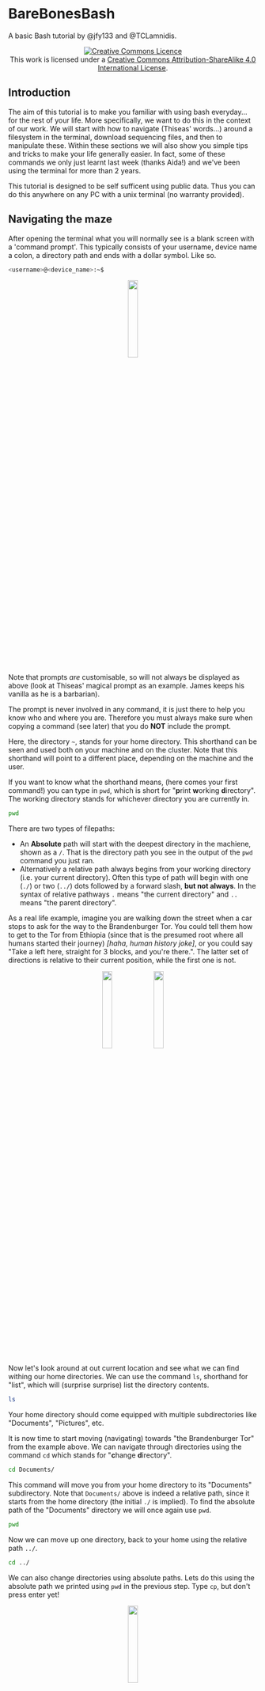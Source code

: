 # BareBonesBash
A basic Bash tutorial by @jfy133 and @TCLamnidis.

<a rel="license" href="http://creativecommons.org/licenses/by-sa/4.0/"><p align="center"><img alt="Creative Commons Licence" style="border-width:0" src="https://i.creativecommons.org/l/by-sa/4.0/88x31.png" /></a><br />This work is licensed under a <a rel="license" href="http://creativecommons.org/licenses/by-sa/4.0/">Creative Commons Attribution-ShareAlike 4.0 International License</a>.

## Introduction

The aim of this tutorial is to make you familiar with using bash everyday... 
for the rest of your life. More specifically, we want to do this in the context
of our work. We will start with how to navigate (Thiseas' words...) around a 
filesystem in the terminal, download sequencing files, and then to 
manipulate these. Within these sections we will also show you simple tips and 
tricks to make your life generally easier. In fact, some of these commands we 
only just learnt last week (thanks Aida!) and we've been using the terminal 
for more than 2 years.

This tutorial is designed to be self sufficent using public data. Thus you
can do this anywhere on any PC with a unix terminal (no warranty provided).

## Navigating the maze

After opening the terminal what you will normally see is a blank screen with a
'command prompt'. This typically consists of your username, device name a colon, 
a directory path and ends with a dollar symbol. Like so.

```bash
<username>@<device_name>:~$
```

<p align="center"><img src="https://media.giphy.com/media/3o84U72tKO389H2lI4/giphy.gif" width="20%"></p>

Note that prompts _are_ customisable, so will not always be displayed as above 
(look at Thiseas' magical prompt as an example. James keeps his vanilla as he 
is a barbarian).

The prompt is never involved in any command, it is just there to help you know
who and where you are. Therefore you must always make sure when copying a 
command (see later) that you do **NOT** include the prompt.

Here, the directory `~`, stands for your home directory. This shorthand can be 
seen and used both on your machine and on the cluster. Note that this shorthand 
will point to a different place, depending on the machine and the user.

If you want to know what the shorthand means, (here comes your first command!)
you can type in `pwd`, which is short for "**p**rint **w**orking **d**irectory". 
The working directory stands for whichever directory you are currently in. 

```bash
pwd
```

There are two types of filepaths: 
* An **Absolute** path will start with the deepest directory in the machiene, 
  shown as a `/`. That is the directory path you see in the output of the `pwd` 
  command you just ran.
* Alternatively a relative path always begins from your working directory (i.e.
  your current directory). Often this type of path will begin with one (`./`) 
  or two (`../`) dots followed by a forward slash, **but not always**. In the 
  syntax of relative pathways `.` means "the current directory" and `..` means 
  "the parent directory". 

As a real life example, imagine you are walking down the street when a car 
stops to ask for the way to the Brandenburger Tor. You could tell them how to 
get to the Tor from Ethiopia (since that is the presumed root where all humans 
started their journey) _\[haha, human history joke]_, or you could say "Take 
a left here, straight for 3 blocks, and you're there.". The latter set of 
directions is relative to their current position, while the first one is not.

<p align="center"><img src="https://media.giphy.com/media/3o6Ztk4xTVAnfqYPn2/source.gif" width="20%"> <img src="https://media.giphy.com/media/QWXhaNjfwuNs4/giphy-tumblr.gif" width="20%"></p>


Now let's look around at out current location and see what we can find withing 
our home directories. We can use the command `ls`, shorthand for "list", which 
will (surprise surprise) list the directory contents.

```bash
ls
```

Your home directory should come equipped with multiple subdirectories like 
"Documents", "Pictures", etc. 

It is now time to start moving (navigating) towards "the Brandenburger Tor" 
from the example above. We can navigate through directories using the command 
`cd` which stands for "**c**hange **d**irectory".

```bash
cd Documents/
```

This command will move you from your home directory to its "Documents" 
subdirectory. Note that `Documents/` above is indeed a relative path, since it 
starts from the home directory (the initial `./` is implied). To find the 
absolute path of the "Documents" directory we will once again use `pwd`.

```bash
pwd
```

Now we can move up one directory, back to your home using the relative path
`../`.

```bash
cd ../
```

We can also change directories using absolute paths. Lets do this using the 
absolute path we printed using `pwd` in the previous step. Type `cp`, but don't 
press enter yet! 

<p align="center"><img src="https://media.giphy.com/media/23BST5FQOc8k8/source.gif" width="20%"></p>

Copy and paste the output of the previous `pwd` command 
(which you can see in your terminal does not have the command prompt), after 
the `cd`, then press enter.

For example:

```bash
cd /home/fellows/Documents
```

Now for one last move, here is a lesser-known trick. When using `cd` you can 
use a dash (`-`), to indicate 'my previous location'. This is useful since you
 can move multiple directories with one `cd` command. So, now, to return to our 
home directory from the documents directory we can type:

```bash
cd -
pwd
```

And voilá! We are back in our home directory.

However, often when working in bioinformatics we will be working remotely on a 
server. The most typical way is to log in via "**s**ecure **sh**ell", known as 
`ssh`. Note that you can normally only log into an institute's server being on 
the network of the institute and or via VPN, so make sure are on either of 
those.

A typical `ssh` command consists of the `ssh`, with a user, '@' symbol and then 
the address of the server. For example:

```bash
ssh <user>@<my>.<address>.com
```


---

**MPI-SHH ONLY**
For example we can log into SDAG with the following, replacing <username> with 
your username. Note that this will normally ask you for your password.

```bash
ssh <user>@mpi-sdag1.sdag.ppj.shh.mpg.de
```

---

Once we've logged in the `~` points to a different home directory, as you are 
on a different machine. However, all of the commands you've learned so far will 
still work the same. ;)

It is important to keep your corner of the servers well organised, and the 
trick to doing that is making your own directories. Often _a lot_ of them. 
You can make a new empty directory using the command `mkdir`, shorthand for 
"**m**a**k**e **dir**ectory".

```bash
mkdir ~/BareBonesBosh
ls ~
```

You can now see your new and devoid-of-content directory. But don't celebrate 
yet! The directory has the wrong name! Who could have seen _this_ coming? If 
you saw the typo and fixed it already, no brownies for you! 

<p align="center"><img src="https://media.giphy.com/media/ieGdB2g5kDIkg/giphy.gif" width="20%"></p>

But don't lose hope, because we can rename things with the `mv` command, 
shorthand for "move". 

In fact move, as the name suggests, will move a file/folder into a new location, 
also renaming it in the process, if necessary. It works by `mv`, the old 
location and a target location.

```bash
mv ~/BareBonesBosh ~/BearBonesBash
```

The command above will now move the directory into the same location, but with
the target location having a different name, essentially renaming it to 
`BearBonesBash`. 

But oh no! Not again! This is not a bash tutorial for ancient bear genomics! 

<p align="center"><img src="https://media.giphy.com/media/IQ9KefLJHfJPq/giphy.gif" width="20%"></p>

Let's just delete that empty directory and start over, using the `rmdir` 
command, short for "**r**e**m**ove **dir**ectory".

```bash
rmdir ~/BearBonesBash
ls ~
```

And now we can create our directory, properly named this time, and move into it.

```bash
mkdir ~/BareBonesBash
cd ~/BareBonesBash
```

## Playing with files, one bit at a time

So we have places to organise our files... buuut we don't have any files yet! 
Lets change that.

We ain't playing with bears today - that's dangeous (as we saw above), instead
lets play with some Mammoths!

<p align="center"><img src="https://media.giphy.com/media/kbuQOkATEo6VW/giphy.gif" width="20%"> <img src="https://media.giphy.com/media/3o6Zte5Q11lxAu8Q5q/giphy.gif" width="20%"></p>

We're going to use `wget` to download a FASTQ file from the ENA. So while in 
our `BareBonesBash` directory, we will give `wget` the link to the file, and 
we should see a loading bar. Once downloaded (it should be pretty quick),
we can use `ls` to check the contents.

<p align="center"><img src="https://media.giphy.com/media/lAIbbDbcXSZSU/giphy.gif" width="20%"></p>

```bash
wget ftp.sra.ebi.ac.uk/vol1/fastq/ERR202/001/ERR2020601/ERR2020601.fastq.gz
ls
```

Great! But maybe we want to check we downloaded the right thing. In bash,
with text files you can normally use `cat`, which is used to print the 
contents of a file to the screen. Lets try this with our newly downloaded file.

If you're anything like Thiseas, who gets triggered at slow computer things, 
and prefer to have the computer do the work for you - try typing a couple of 
characters then press the "TAB" key on your keyboard.

```bash
cat ERR2020601.fastq.gz
```

Yay for auto-complete! But you probably had a bunch of junk printed to screen.

<p align="center"><img src="https://media.giphy.com/media/kQbMO5X7UA1C8/giphy.gif" width="20%"></p>

That's because the FASTQ file, as with almost all FASTQs, is compressed (as 
indicated by the .gz). To then view the _real_ contents of the file, we can 
instead use `zcat`. Don't forget your auto-complete!

```bash
zcat ERR2020601.fastq.gz
```

That looks much better, we can now actually see some DNA sequences! But you 
may have also noticed that a lot of stuff zipped past without you being able 
to see it. You could try scrolling but likely you'll not be able to go back 
far enough to see your previous commands. 

Tip: try pressing `ctrl+l`, which will clear your terminal of all the 
junk that was printed to your screen. This does NOT delete those lines, 
it simply scrolls down for you. You can still find all your previous work if
you scroll up.

## Asking the computer for help (it loves helping people)
As we just learned, the FASTQ file we've been playing with is compressed. _Zipped_,
if you will. We constantly compress files in multiple different ways (bams are 
another example of a compressed file), but **why?** As the name suggests, 
compression saves disk space, so we can have more files stored on our system. 

An everyday example of the benefits of compression comes from music. To keep the 
calculations smaller we'll take a time machiene back to 2001 when having one of 
these things made you instantly popular and better geared than James Bond (tech-savvy 
Pierce Brosnan, not the trigger-happy Daniel Craig):

<p align="center"><img src="https://everymac.com/images/cpu_pictures/apple_ipod.jpg" width="20%"></p>

That amazing piece of technology came with a storage space of 5GB, whie an 
uncompressed music album takes up 640MB of space. **THAT IS 7.8125 ALBUMS!** 
At 20 songs per album, that makes less than 160 songs total! "But my iPod had 
800 songs in it, and still had space!" I hear you thinking. That's mp3 
compression for you. Compression programmes you might be familiar with are, 
for example, WinZip or WinRar. 

Is there some way we could work out how much space we are saving by compressing
this FASTQ file? Let's ask the computer to help us find a way! The first command 
to use here is `whatis`, which will give a one line explanation of what a certain
command does. The second command we need is `man`. Using `whatis` we can find out
what `man` does.

```bash
whatis man
```

This will inform us that `man` is `an interface to the on-line reference manuals`. 
Cool! Now try to get information on `zcat` using `man`.

```bash
man zcat
```

This will open the manual page for `zcat` in a separate screen, which you can exit 
by pressing "q". You can scroll up or down with the arrow keys.
At the top of the screen you will see the command the manual is for, in this case 
it should read `gzip`. That is because `zcat` is part of the programme `gzip`. You 
will see a long Description of the programme, followed by (scroll down) a section 
with all the options available. 
Isn't this lucky! The option `-l` lists the size of a file in both compressed and 
uncompressed form, as well as the comprassion ratio (how effective the compression 
was). **Most programmes you will use DO have a `man` page, making this command 
extremely useful.**
Now that we learned about the `-l` option of `gzip`, let's use it to see how efficient 
the compression of this FASTQ file is. 

```bash
gzip -l ERR2020601.fastq.gz
```
A compression factor of `74.9%` is pretty good. It means our compressed FASTQ file is 
25.1% the size of the uncompressed file would.

## The Lord of the Pipes: One command to do them all.

We will now try out three semi-related commands to make viewing the contents 
of a file, and begin to familiarise with the most important functionality of 
bash: the concept of `|` (i.e. the "pipe"). 

<p align="center"><img src=".gifs/Boromir.gif" width="40%" height="10%"> <img src="https://tinynin.files.wordpress.com/2012/01/warppipe-copy.gif" width="20%"></p>

A pipe passes the output of one command and gives it as input to the next. It 
allows us to string commands together, one after the other, which means you can 
do more complicated (and beautiful) things to your files "on the fly". The command
`head` allows you to view the first 10 lines of a file, while `tail` will show 
the last 10 lines. 

We will now print the file to screen with `zcat`, but rather than just let 
the whole thing print, we will "pipe" the output into `head`, which will 
allow us to see just the first 10 lines.

```bash
zcat ERR2020601.fastq.gz | head
```

We can also display more lines with the `-n` flag (short for "**n**umber of 
lines"). To see the first 20 lines you would use 

```bash
zcat ERR2020601.fastq.gz | head -n 20
```

The same option exists for tail (but options are not universal. not every 
programme will use the same options!)

```bash
zcat ERR2020601.fastq.gz | tail -n 4
```

And you can also chain them altogether (not unlike a human centipede...) _\[no 
gif here so I don't get fired]_

```bash
zcat ERR2020601.fastq.gz | head -n 20 | tail -n 4
```

The above command will print the whole file, but capture only the first 20 
lines, before printing out the last 4 lines of these 20.

<p align="center"><img src=".gifs/frodo.gif" width="30%" height="20%"></p>

In practice, what was just printed on your screen is the record of a single read, 
which spans 4 lines of the FASTQ file. 
* The record begins with the read ID, precceded by an `@`. 
* The next line contains the sequence of the read. 
* The third line is a separator line ('`+`'). 
* Finally, the fourth line of this record contains the base quality score for each 
position on the read, encoded a certain way. 
We won't go into the specific encoding of base quality scores here, but it is easy 
enough to find information about it online, if you want to know more. 

But what if you wanted to view the whole file "at your own leisurely pace"

<p align="center"><img src="https://media.giphy.com/media/82abB3W2DknkY/giphy.gif" width="20%"></p>

We can use the tool `less`, which prints the file to screen, but allows you 
to move up and down the output with your arrow keys. You can also move down a full 
screen with space.

```bash
less ERR2020601.fastq.gz
```

You can quit by pressing "q" on your keyboard.

Now we've had a look inside and checked that the file is a pretty normal FASTQ 
file, lets start asking more informative bioinformatic questions about it. A pretty 
standard question would be, **how many reads are in this FASTQ file?** We should all 
know now that each read record in a FASTQ file has four components, and takes up 4 
lines. So if we count the number of lines in a file, then divide by four, we can work
out how many reads are in our file. 

<p align="center"><img src="https://media.giphy.com/media/l41YtZOb9EUABnuqA/giphy.gif" width="20%"></p>

For this we can use 'wc', which stands for "**w**ord **c**ount". However, we 
don't want to count words, we want to count the number of lines. We can therefore use 
the flag `-l` to do this. But remember we first have to decompress the lines we are 
reading from the file with `zcat`.

```bash
zcat ERR2020601.fastq.gz | wc -l
```

This should give us 18880, which divided by four (since there are four lines per read), is 4720 reads.

Finally, maybe we want to know what the name of each read is. When we used
less above, we saw each read header began with "@". Maybe we can use this
to our advantage!

<p align="center"><img src="https://media.giphy.com/media/3orieUe6ejxSFxYCXe/giphy.gif" width="20%"></p>

The command `grep`, will only print lines in a file that match a certain 
pattern. So for example, we want to search for every line in our FASTQ file 
that contains a '@'. Lets try it out again in combination with `zcat` and 
our pipes.

```zcat
zcat ERR2020601.fastq.gz | grep "@"
```

Unfortunately we seem to have picked up some other stuff because of the @ 
characters in the base quality lines. We can make our "pattern", in this 
case `"@"` more specific by adding "ERR" to it. But let's also avoid flooding 
your screen with 4720 lines of stuff, and pipe that output into `less`, so 
we can look at it more carefully.

```zcat
zcat ERR2020601.fastq.gz | grep "@ERR" | less
```

Remember to press "q" to exit.

And for one final recap, we previously calculated there to be 4720 reads in our 
file. If we have just extracted the unqiue read _headers_ for every read, then 
in principle we can also just count these with `wc`!

```zcat
zcat ERR2020601.fastq.gz | grep "@ERR" | wc -l
```


<p align="center"><img src="https://media.giphy.com/media/11sBLVxNs7v6WA/giphy.gif" width="20%"></p>

## Now you're thinking with portals! Symlinks and their usefulness.

The FASTQ we have been working with so far we downloaded from the ENA. It is 
important to keep the file name intact, so we can easily identify this specific 
FASTQ file in the ENA database in the future, if need be. But talking about 
sample `ERR2020601` is simply not sexy enough, and makes things harder to work 
with, especially when we are working on 15 different and similarly names samples.
We need to come up with a better name for this sample. Something less arbitrary 
and easier to remember. How about `JK2781_MT`? That sounds much less arbitrary 
and confusing! :neutral_face:

In order to retain the original file but also rename it for convenience we can 
use a _symbolic link (**symlink**)_. You have doubtless seen these many times 
right on your desktop, in the form of desktop shortcuts! They are small portals 
that let you go to a remote location really fast, and take something from there. 
Imagine if you could reach the TV remote from the sofa, although for some strange 
reason you left it in the freezer when picking up the (now half-melted) ice cream. 
_\[No, of course I have never done that!]_

<p align="center"><img src="https://orig00.deviantart.net/784b/f/2014/354/a/3/poor_messing_with_a_portal_gun__gif__by_ritorical-d8ahh8f.gif" width="20%"></p>

So let us make a new subdirectory to store our symlink to the FASTQ file we 
already downloaded, and move to that directory.

```bash
mkdir ~/BareBonesBash/FastQ.Portals
cd ~/BareBonesBash/FastQ.Portals
```
It is now time to make the symlink. We do this with the `ln` command (short for 
"**l**i**n**k"), by providing the `-s` option, which specifies we want to create 
a **s**ymbolic link (i.e. a shortcut).
Tip: You should give absolute paths to the file your symlinks point to, or things 
**will** break down.
```bash
ln -s ~/BareBonesBash/ERR2020601.fastq.gz .
```
Make sure you included that `.` in the command above. As discussed in the "Relative 
Paths" section, that points to the current directory, thus telling the `ln` programme 
that it should create the link in the current directory. You should now see the 
symlink in the directory. To see where the link points to we can use `ls -l`, which
provides exended information on the files shown with `ls`. (For more information you 
can look at the `man` page for `ls`).

```bash
ls -l
```
We can now rename the symlink to give it its sexy new name. You already learned this 
command, so try to work it out, or give either of us a shout. (Hint: It came before 
the bears.)

```bash
for i in {1..15}; do echo -ne "I will not copy paste everything that is in a box mindlessly, but actually read the tutorial.\n"; echo -ne '\007'; done
```

<details>
  <summary> Check here if you need the answer.</summary>
   <p>
     <code>
     mv ERR2020601.fastq.gz JK2781_MT.fastq.gz
     </code>
   </p>
 </details>
&nbsp; 

Now for a bit of honesty. A single sample will not get you a nature publication.
_\[ok, maybe sometimes]._ We will need more data if we're gonna make it to the
most prestigious journals. 


preserve original file, so make symlink in new directory
* mkdir
* ln -s 
* mv (the symlink) ERR2020601.fastq.gz JK2781_MT.fastq.gz
* ls -l (to see)
* download more files from ENA with a provided list.
* small for loop to copy and rename the rest of the fastq.gz with ln -s.
* rev
* cut 
* variables
* for/while loops
* if statements

## "Help" - The Beatles

* whatis
* man

## DIE ZUKUNFT

* find
* awk
* sed
* parallel
* bash arithmetic "$((8*8))"
* double and single quotes (or in grep and loops)
 
